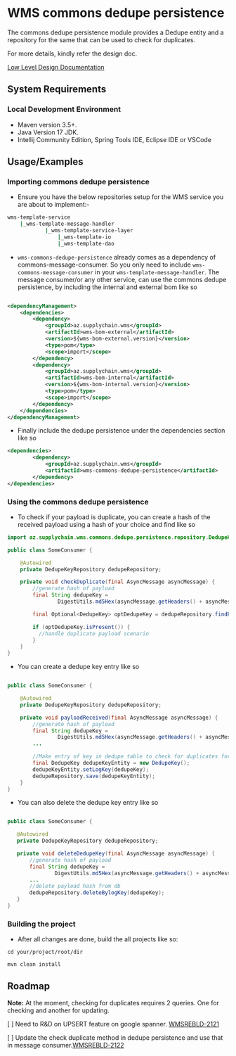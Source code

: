 
# WMS commons dedupe persistence

The commons dedupe persistence module provides a Dedupe entity and a repository for the same that can be used to check for duplicates. 

For more details, kindly refer the design doc.

[Low Level Design Documentation](https://autozone1com.sharepoint.com/:w:/r/sites/SupplyChainWMSRewrite-AZRIMS/Shared%20Documents/AZ%20RIMS%20-%20WMS%20ReBuild%20SR%20and%20AZ/Scope%20Retail%20Documents/Design/LLD/Common/LLD_Common_v0.2.docx?d=w88756a53e5c84212997e94674ee678c1&csf=1&web=1&e=E7Xv8t)

## System Requirements

### Local Development Environment

- Maven version 3.5+.
- Java Version 17 JDK.
- Intellij Community Edition, Spring Tools IDE, Eclipse IDE or VSCode

## Usage/Examples

### Importing commons dedupe persistence

- Ensure you have the below repositories setup for the WMS service you are about to implement:-

```bash
wms-template-service
    |_wms-template-message-handler
            |_wms-template-service-layer
                |_wms-template-io
                |_wms-template-dao
```

- ```wms-commons-dedupe-persistence``` already comes as a dependency of commons-message-consumer. So you only need to include ```wms-commons-message-consumer``` in your ```wms-template-message-handler```. The message consumer/or any other service, can use the commons dedupe persistence, by including the internal and external bom like so

```xml

<dependencyManagement>
    <dependencies>
        <dependency>
            <groupId>az.supplychain.wms</groupId>
            <artifactId>wms-bom-external</artifactId>
            <version>${wms-bom-external.version}</version>
            <type>pom</type>
            <scope>import</scope>
        </dependency>
        <dependency>
            <groupId>az.supplychain.wms</groupId>
            <artifactId>wms-bom-internal</artifactId>
            <version>${wms-bom-internal.version}</version>
            <type>pom</type>
            <scope>import</scope>
        </dependency>
    </dependencies>
</dependencyManagement>

```
- Finally include the dedupe persistence under the dependencies section like so

```xml    
<dependencies>
		<dependency>
			<groupId>az.supplychain.wms</groupId>
			<artifactId>wms-commons-dedupe-persistence</artifactId>
		</dependency>
</dependencies>
```
### Using the commons dedupe persistence
- To check if your payload is duplicate, you can create a hash of the received payload using a hash of your choice and find like so

```java
import az.supplychain.wms.commons.dedupe.persistence.repository.DedupeKeyRepository;

public class SomeConsumer {

    @Autowired
    private DedupeKeyRepository dedupeRepository;

    private void checkDuplicate(final AsyncMessage asyncMessage) {
        //generate hash of payload
        final String dedupeKey =
                DigestUtils.md5Hex(asyncMessage.getHeaders() + asyncMessage.getRawBody());

        final Optional<DedupeKey> optDedupeKey = dedupeRepository.findByLogKey(dedupeKey);

        if (optDedupeKey.isPresent()) {
          //handle duplicate payload scenario
        }
    }
}
```
- You can create a dedupe key entry like so

```java

public class SomeConsumer {

    @Autowired
    private DedupeKeyRepository dedupeRepository;

    private void payloadReceived(final AsyncMessage asyncMessage) {
        //generate hash of payload
        final String dedupeKey =
                DigestUtils.md5Hex(asyncMessage.getHeaders() + asyncMessage.getRawBody());
        ...

        //Make entry of key in dedupe table to check for duplicates for payload in future
        final DedupeKey dedupeKeyEntity = new DedupeKey();
        dedupeKeyEntity.setLogKey(dedupeKey);
        dedupeRepository.save(dedupeKeyEntity);
    }
}

```

 - You can also delete the dedupe key entry like so

 ```java

public class SomeConsumer {

    @Autowired
    private DedupeKeyRepository dedupeRepository;

    private void deleteDedupeKey(final AsyncMessage asyncMessage) {
        //generate hash of payload
        final String dedupeKey =
                DigestUtils.md5Hex(asyncMessage.getHeaders() + asyncMessage.getRawBody());
        ...
        //delete payload hash from db
        dedupeRepository.deleteBylogKey(dedupeKey);
    }
}

 ```

### Building the project
- After all changes are done, build the all projects like so:

```
cd your/project/root/dir

mvn clean install
```

## Roadmap

**Note:** At the moment, checking for duplicates requires 2 queries. One for checking and another for updating.

[ ] Need to R&D on UPSERT feature on google spanner. [WMSREBLD-2121](https://track.autozone.com/browse/WMSREBLD-2121)

[ ] Update the check duplicate method in dedupe persistence and use that in message consumer.[WMSREBLD-2122](https://track.autozone.com/browse/WMSREBLD-2122)
